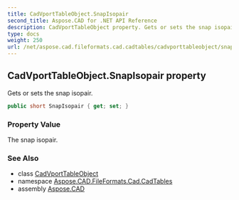 ```yaml
---
title: CadVportTableObject.SnapIsopair
second_title: Aspose.CAD for .NET API Reference
description: CadVportTableObject property. Gets or sets the snap isopair
type: docs
weight: 250
url: /net/aspose.cad.fileformats.cad.cadtables/cadvporttableobject/snapisopair/
---
```

## CadVportTableObject.SnapIsopair property

Gets or sets the snap isopair.

```csharp
public short SnapIsopair { get; set; }
```

### Property Value

The snap isopair.

### See Also

* class [CadVportTableObject](../)
* namespace [Aspose.CAD.FileFormats.Cad.CadTables](../../cadvporttableobject/)
* assembly [Aspose.CAD](../../../)


